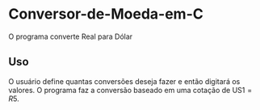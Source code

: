 # Conversor-de-Moeda-em-C

O programa converte Real para Dólar

## Uso 

O usuário define quantas conversões deseja fazer e então digitará os valores. O programa faz a conversão baseado em uma cotação de US$1 = R$5.

